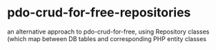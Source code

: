 # pdo-crud-for-free-repositories
an alternative approach to pdo-crud-for-free, using Repository classes (which map between DB tables and corresponding PHP entity classes
